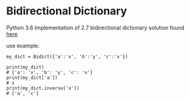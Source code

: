 # Bidirectional Dictionary 

Python 3.6 Implementation of 2.7 bidirectional dictionary solution found [here](https://stackoverflow.com/questions/3318625/efficient-bidirectional-hash-table-in-python)

use example: 
```
my_dict = Bidict({'a':'x', 'b':'y', 'c':'x'})

print(my_dict)
# {'a': 'x', 'b': 'y', 'c': 'x'}
print(my_dict['a'])
# x
print(my_dict.inverse['x'])
# ['a', 'c']
```
